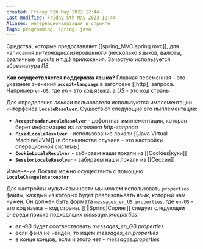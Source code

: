 ```yaml
---
created: Friday 5th May 2023 12:44
Last modified: Friday 5th May 2023 12:44
Aliases: интернационализация в спринге
Tags: programming, spring, java
---
```


Средства, которые предоставляет [[spring_MVC|spring mvc]], для написания *интернациализированного* (несколько языков, валюты, различные layouts  и т.д.) приложения. Зачастую используется абревиатура *I18*.

**Как осуществляется поддержка языка?**
Главная переменная - это указание значения **`accept-language`** в заголовке [[http]] запроса. Например `en-US`, где *en* - это код языка, а *US* - это код страны

Для определения *локали* пользователя используются имплементации интерфейса **`LocaleResolver`**. Существют следующие его имплементации:
- **`AcceptHeaderLocaleResolver`** - дефолтная имплементация, которая берёт информацию из *заголовка http-запроса* 
- **`FixedLocaleResolver`** - использование локали [[Java Virtual Machine|JVM]] (в большинстве случаев - это настройки операционной системы)
- **`CookieLocaleResolver`** - забираем наши локали из [[Cookies|куки]]
- **`SessionLocaleResolver`** - забираем наши локали из [[Сессии]] 

Изменение Локали можно осуществить с помощью **`LocaleChangeInterceptor`** 

Для настройки мультиязычности мы можем использовать `properties` файлы, каждый из которых будет реализовывать язык, который нам нужен. Он должен быть формата `messages_en_US.properties`, где `en-US` - это код языка + код страны. [[📙Spring|Спринг]] следует следующей очереди поиска подходящих *message.proeperties*: 
- *en-GB* будет соотвествовать *messages_en_GB.properties*
- если файл не найден, то ищем *messages_en.properties*
- в конце концов, если и этого нет - *messages.properties*



